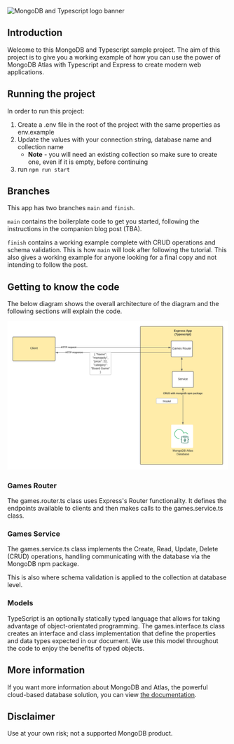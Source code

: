 ![MongoDB and Typescript logo banner](./images/banner.png)

## Introduction
Welcome to this MongoDB and Typescript sample project. 
The aim of this project is to give you a working example of how you can use the power of MongoDB Atlas with Typescript and Express to create modern web applications.

## Running the project
In order to run this project:

1. Create a .env file in the root of the project with the same properties as env.example
2. Update the values with your connection string, database name and collection name
    * **Note** - you will need an existing collection so make sure to create one, even if it is empty, before continuing
3. run `npm run start`

## Branches
This app has two branches `main` and `finish`.

`main` contains the boilerplate code to get you started, following the instructions in the companion blog post (TBA).

`finish` contains a working example complete with CRUD operations and schema validation. This is how `main` will look after following the tutorial. This also gives a working example for anyone looking for a final copy and not intending to follow the post.

## Getting to know the code

The below diagram shows the overall architecture of the diagram and the following sections will explain the code.

![Architecture diagram of the application](./images/diagram.png)

### Games Router

The games.router.ts class uses Express's Router functionality. It defines the endpoints available to clients and then makes calls to the games.service.ts class.

### Games Service

The games.service.ts class implements the Create, Read, Update, Delete (CRUD) operations, handling communicating with the database via the MongoDB npm package. 

This is also where schema validation is applied to the collection at database level.

### Models

TypeScript is an optionally statically typed language that allows for taking advantage of object-orientated programming. The games.interface.ts class creates an interface and class implementation that define the properties and data types expected in our document. We use this model throughout the code to enjoy the benefits of typed objects.

## More information

If you want more information about MongoDB and Atlas, the powerful cloud-based database solution, you can view [the documentation](https://docs.atlas.mongodb.com/).

## Disclaimer 

Use at your own risk; not a supported MongoDB product.

